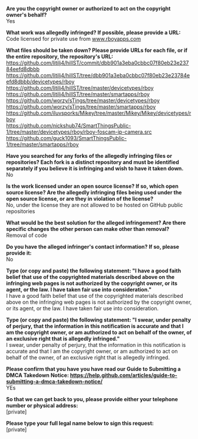 **Are you the copyright owner or authorized to act on the copyright owner's behalf?**  
Yes

**What work was allegedly infringed? If possible, please provide a URL:**  
Code licensed for private use from www.rboyapps.com

**What files should be taken down? Please provide URLs for each file, or if the entire repository, the repository's URL:**  
https://github.com/litilj4/hillST/commit/dbb901a3eba0cbbc07f80eb23e23784eefd8dbbb  
https://github.com/litilj4/hillST/tree/dbb901a3eba0cbbc07f80eb23e23784eefd8dbbb/devicetypes/rboy  
https://github.com/litilj4/hillST/tree/master/devicetypes/rboy  
https://github.com/litilj4/hillST/tree/master/smartapps/rboy  
https://github.com/worzy/sTings/tree/master/devicetypes/rboy  
https://github.com/worzy/sTings/tree/master/smartapps/rboy  
https://github.com/iluvsporks/Mikey/tree/master/Mikey/Mikey/devicetypes/rboy  
https://github.com/nickshub74/SmartThingsPublic-1/tree/master/devicetypes/rboy/rboy-foscam-ip-camera.src  
https://github.com/guck1093/SmartThingsPublic-1/tree/master/smartapps/rboy

**Have you searched for any forks of the allegedly infringing files or repositories? Each fork is a distinct repository and must be identified separately if you believe it is infringing and wish to have it taken down.**  
No

**Is the work licensed under an open source license? If so, which open source license? Are the allegedly infringing files being used under the open source license, or are they in violation of the license?**  
No, under the license they are not allowed to be hosted on GitHub public repositories

**What would be the best solution for the alleged infringement? Are there specific changes the other person can make other than removal?**  
Removal of code

**Do you have the alleged infringer's contact information? If so, please provide it:**  
No

**Type (or copy and paste) the following statement: "I have a good faith belief that use of the copyrighted materials described above on the infringing web pages is not authorized by the copyright owner, or its agent, or the law. I have taken fair use into consideration."**  
I have a good faith belief that use of the copyrighted materials described above on the infringing web pages is not authorized by the copyright owner, or its agent, or the law. I have taken fair use into consideration.

**Type (or copy and paste) the following statement: "I swear, under penalty of perjury, that the information in this notification is accurate and that I am the copyright owner, or am authorized to act on behalf of the owner, of an exclusive right that is allegedly infringed."**  
I swear, under penalty of perjury, that the information in this notification is accurate and that I am the copyright owner, or am authorized to act on behalf of the owner, of an exclusive right that is allegedly infringed.

**Please confirm that you have you have read our Guide to Submitting a DMCA Takedown Notice: https://help.github.com/articles/guide-to-submitting-a-dmca-takedown-notice/**  
YEs

**So that we can get back to you, please provide either your telephone number or physical address:**  
[private]

**Please type your full legal name below to sign this request:**  
[private]

